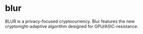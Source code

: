 # blur
BLUR is a privacy-focused cryptocurrency.  Blur features the new cryptonight-adaptive algorithm designed for GPU/ASIC-resistance. 

